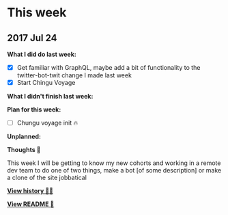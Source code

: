 # This week

## 2017 Jul 24

**What I did do last week:**

- [x] Get familiar with GraphQL, maybe add a bit of functionality to the twitter-bot-twit change I made last week 
- [x] Start Chingu Voyage

**What I didn't finish last week:**


**Plan for this week:**

- [ ] Chungu voyage init :fire:

**Unplanned:**


**Thoughts 💭**

This week I will be getting to know my new cohorts and working in a remote dev team to do one of two things, make a bot [of some description] or make a clone of the site jobbatical 

**[View history 👵👴](history.md#history)**

**[View README 👀](README.md#personal-goals)**

<!-- links -->

